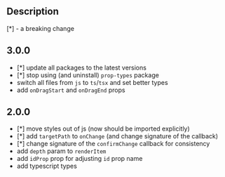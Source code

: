 ## Description

[*] - a breaking change

## 3.0.0
- [*] update all packages to the latest versions
- [*] stop using (and uninstall) `prop-types` package
- switch all files from `js` to `ts`/`tsx` and set better types
- add `onDragStart` and `onDragEnd` props

## 2.0.0

- [*] move styles out of js (now should be imported explicitly)
- [*] add `targetPath` to `onChange` (and change signature of the callback)
- [*] change signature of the `confirmChange` callback for consistency
- add `depth` param to `renderItem`
- add `idProp` prop for adjusting `id` prop name
- add typescript types
